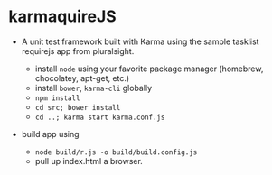 # karmaquireJS

* A unit test framework built with Karma using the sample tasklist requirejs app from pluralsight.
    * install `node` using your favorite package manager (homebrew, chocolatey, apt-get, etc.)
    * install `bower`, `karma-cli` globally
    * `npm install`
    * `cd src; bower install`
    * `cd ..; karma start karma.conf.js`
    
* build app using
    * `node build/r.js -o build/build.config.js`
    * pull up index.html a browser.